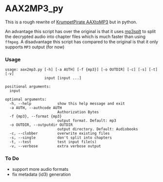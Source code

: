 # AAX2MP3_py


This is a rough rewrite of [KrumpetPirate AAXtoMP3](https://github.com/KrumpetPirate/AAXtoMP3) but in python.

An advantage this script has over the original is that it uses [mp3splt](https://github.com/search?l=C&q=mp3splt&type=Repositories) to split the decrypted audio into chapter files which is much faster than using `ffmpeg`. A disadvantage this script has compared to the original is that it only supports `MP3` output (for now)

### Usage

```
usage: aax2mp3.py [-h] [-a AUTH] [-f {mp3}] [-o OUTDIR] [-c] [-s] [-t] [-v]
                  input [input ...]

positional arguments:
  input

optional arguments:
  -h, --help            show this help message and exit
  -a AUTH, --authcode AUTH
                        Authorization Bytes
  -f {mp3}, --format {mp3}
                        output format. Default: mp3
  -o OUTDIR, --outputdir OUTDIR
                        output directory. Default: Audiobooks
  -c, --clobber         overwrite existing files
  -s, --single          don't split into chapters
  -t, --test            test input file(s)
  -v, --verbose         extra verbose output
```

### To Do

- support more audio formats
- fix metadata (id3) generation